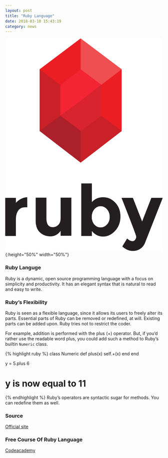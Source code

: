 ```yaml
---
layout: post
title: "Ruby Language"
date: 2018-03-10 15:43:19
category: news
---
```

![image](/css/images/ruby.jpg){:height="50%" width="50%"}
<!-- <img src="/css/images/ruby.jpg" alt="" width="40%"> -->

### Ruby Languge

Ruby is a dynamic, open source programming language with a focus on simplicity and productivity. It has an elegant syntax that is natural to read and easy to write.

### Ruby’s Flexibility

Ruby is seen as a flexible language, since it allows its users to freely alter its parts. Essential parts of Ruby can be removed or redefined, at will. Existing parts can be added upon. Ruby tries not to restrict the coder.

For example, addition is performed with the plus (+) operator. But, if you’d rather use the readable word plus, you could add such a method to Ruby’s builtin `Numeric` class.

{% highlight ruby %}
class Numeric
  def plus(x)
    self.+(x)
  end
end

y = 5.plus 6
# y is now equal to 11
{% endhighlight %}
Ruby’s operators are syntactic sugar for methods. You can redefine them as well.

### Source
[Official site](https://www.ruby-lang.org/en/about/)

### Free Course Of Ruby Language
[Codeacademy](https://www.codecademy.com/learn/learn-ruby)